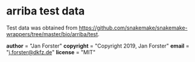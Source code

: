 # arriba test data

Test data was obtained from https://github.com/snakemake/snakemake-wrappers/tree/master/bio/arriba/test.

__author__ = "Jan Forster"
__copyright__ = "Copyright 2019, Jan Forster"
__email__ = "j.forster@dkfz.de"
__license__ = "MIT"